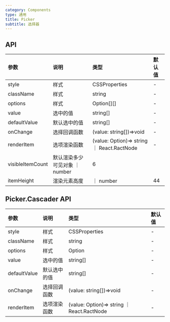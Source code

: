 ```yaml
---
category: Components
type: 通用
title: Picker
subtitle: 选择器
---
```

## API

| 参数      | 说明           | 类型          | 默认值 |
| :-------- | :------------- | :------------ | :----- |
| style     | 样式   | CSSProperties | -      |
| className | 样式   | string        | -      |
| options | 样式     | Option[][]       | -      |
| value | 选中的值   | string[]        | -      |
| defaultValue | 默认选中的值  | string[]        | -      |
| onChange   | 选择回调函数 | (value: string[])=>void      | -      |
| renderItem   | 选项渲染函数 | (value: Option)=> string ｜ React.RactNode | -  |
| visibleItemCount   | 默认渲染多少可见对象 ｜ number | 6  |
| itemHeight   | 渲染元素高度 | ｜ number | 44  |


## Picker.Cascader API

| 参数      | 说明           | 类型          | 默认值 |
| :-------- | :------------- | :------------ | :----- |
| style     | 样式   | CSSProperties | -      |
| className | 样式   | string        | -      |
| options | 样式     | Option[](多列依赖children属性)       | -      |
| value | 选中的值   | string[]        | -      |
| defaultValue | 默认选中的值  | string[]        | -      |
| onChange   | 选择回调函数 | (value: string[])=>void      | -      |
| renderItem   | 选项渲染函数 | (value: Option)=> string ｜ React.RactNode | -  |

